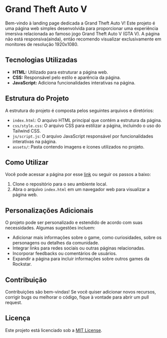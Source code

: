 # Grand Theft Auto V

Bem-vindo à landing page dedicada a Grand Theft Auto V!
Este projeto é uma página web simples desenvolvida para proporcionar uma experiência imersiva relacionada ao famoso jogo Grand Theft Auto V (GTA V). 
A página não está responsiva(ainda), então recomendo visualizar exclusivamente em monitores de resolução 1920x1080.

## Tecnologias Utilizadas

- **HTML:** Utilizado para estruturar a página web.
- **CSS:** Responsável pelo estilo e aparência da página.
- **JavaScript:** Adiciona funcionalidades interativas na página.

## Estrutura do Projeto

A estrutura do projeto é composta pelos seguintes arquivos e diretórios:

- `index.html`: O arquivo HTML principal que contém a estrutura da página.
- `css/style.css`: O arquivo CSS para estilizar a página, incluindo o uso do Tailwind CSS.
- `js/script.js`: O arquivo JavaScript responsável por funcionalidades interativas na página.
- `assets/`: Pasta contendo imagens e ícones utilizados no projeto.

## Como Utilizar

Você pode acessar a página por esse [link](https://grand-theft-auto-v.vercel.app/) ou seguir os passos a baixo:

1. Clone o repositório para o seu ambiente local.
2. Abra o arquivo `index.html` em um navegador web para visualizar a página web.

## Personalizações Adicionais

O projeto pode ser personalizado e estendido de acordo com suas necessidades. Algumas sugestões incluem:

- Adicionar mais informações sobre o game, como curiosidades, sobre os personagens ou detalhes da comunidade.
- Integrar links para redes sociais ou outras páginas relacionadas.
- Incorporar feedbacks ou comentários de usuários.
- Expandir a página para incluir informações sobre outros games da Rockstar.

## Contribuição

Contribuições são bem-vindas! Se você quiser adicionar novos recursos, corrigir bugs ou melhorar o código, fique à vontade para abrir um pull request.

## Licença

Este projeto está licenciado sob a [MIT License](LICENSE).
